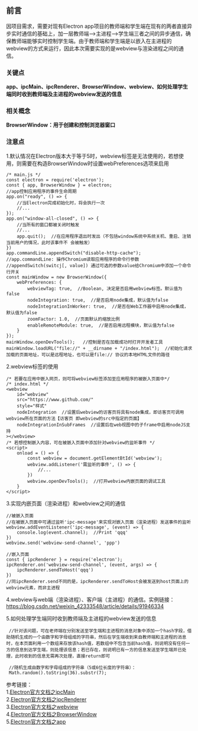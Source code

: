 ## 前言  
因项目需求，需要对现有Electron app项目的教师端和学生端在现有的两者直接异步实时通信的基础上，加一层教师端-->主进程-->学生端三者之间的异步通信，确保教师端能够实时控制学生端。由于教师端和学生端是以嵌入在主进程的webview的方式来运行，因此本次需要实现的是webview与渲染进程之间的通信。  
### 关键点  
**app、ipcMain、ipcRenderer、BrowserWindow、webview、如何处理学生端同时收到教师端及主进程的webview发送的信息**  
### 相关概念  
**BrowserWindow：用于创建和控制浏览器窗口**  
### 注意点  
1.默认情况在Electron版本大于等于5时，webview标签是无法使用的，若想使用，则需要在构造BrowserWindow时设置webPreferences选项来启用  
    
    /* main.js */
    const electron = require('electron');
    const { app, BrowserWindow } = electron;
    //app控制应用程序的事件生命周期
    app.on("ready", () => {
        //当Electron完成初始化时，将会执行一次
        //...
    });
    app.on("window-all-closed", () => {
        //当所有的窗口都被关闭时触发
        //...
        app.quit();  //在应用程序退出时发出（不包括window系统中系统关机、重启、注销当前用户的情况，此时该事件不 会被触发）
    })
    app.commandLine.appendSwitch("disable-http-cache");
    //app.commandLine: 操作Chromium读取应用程序的命令行参数
    //appendSwitch(switcj[, value]) 通过可选的参数value给Chromium中添加一个命令行开关
    const mainWindow = new BrowserWindow({
        webPreferences: {
            webviewTag: true,  //Boolean, 决定是否启用webview标签。默认值为false
            nodeIntegration: true,  //是否启用node集成，默认值为false
            nodeIntegrationInWorker: true,  //是否在Web工作器中启用node集成，默认值为false
            zoomFactor: 1.0,  //页面默认的缩放比例
            enableRemoteModule: true,  //是否启用远程模块，默认值为false
        }
    });
    mainWindow.openDevTools();   //控制是否在加载成功时打开开发者工具
    mainWindow.loadURL("file://" + __dirname + "/index.html");  //初始化请求加载的页面地址，可以是远程地址，也可以是file:// 协议的本地HTML文件的路径  

2.webview标签的使用  
     
    /* 若要在应用中嵌入网页，则可将webview标签添加至应用程序的被嵌入页面中*/
    /* index.html */
    <webview
        id="webview"
        src="https://www.github.com/"
        style="样式"
        nodeIntegration  //设置后webview的访客页将具有node集成，即访客页可调用webview所在页面的方法【访客页 即webview的src中指定的页面】
        nodeIntegrationInSubFrames  //设置后在web视图中的子frame中启用nodeJS支持
    ></webview>
    /* 若想控制嵌入内容，可在被嵌入页面中添加针对webview的监听事件 */
    <script>
        onload = () => {
            const webview = document.getElementBtId('webview');
            webview.addListener('需监听的事件', () => {
                //...
            })
            webview.openDevTools();  //打开webview内嵌页面的调试工具
        }
    </script>  

3.实现内嵌页面（渲染进程）和webview之间的通信  
     
    //被嵌入页面
    //在被嵌入页面中可通过监听'ipc-message'来实现对嵌入页面（渲染进程）发送事件的监听
    webview.addEventListener('ipc-message', (event) => {
        console.log(event.channel);  //Print 'qqq'
    })
    webview.send('webview-send-channel', 'ppp')

    //嵌入页面
    const { ipcRenderer } = require('electron');
    ipcRenderer.on('webview-send-channel', (event, args) => {
        ipcRenderer.sendToHost('qqq')
    })
    //同ipcRenderer.send不同的是，ipcRenderer.sendToHost会被发送到host页面上的webview元素，而非主进程

4.webview与web端（渲染进程）、客户端（主进程）的通信。实例链接：https://blog.csdn.net/weixin_42333548/article/details/91946334  

5.如何处理学生端同时收到教师端及主进程的webview发送的信息  
     
     //针对该问题，可在老师端在分别发送至学生端和主进程的消息对象中添加一个hash字段，借助随机生成的一个由数字和字母组成的字符串，然后在学生端收到来自教师端和主进程的消息时，在本页面利用一个数组来存放该hash值，若数组中不包含当前hash值，则说明没有任何一方的信息到达学生端，则处理该信息；若已存在，则说明已有一方的信息发送至学生端并已处理，此时收到的信息无需再次处理，直接return即可

     //随机生成由数字和字母组成的字符串（5或6位长度的字符串）：
     Math.random().toString(36).substr(7);  


参考链接：  
1.[Electron官方文档之ipcMain](http://www.electronjs.org/docs/api/ipc-main)  
2.[Electron官方文档之ipcRenderer](http://www.electronjs.org/docs/api/ipc-renderer)  
3.[Electron官方文档之webview](http://www.electronjs.org/docs/api/webview-tag)  
4.[Electron官方文档之BrowserWindow](http://www.electronjs.org/docs/api/browser-window)  
5.[Electron官方文档之app](http://www.electronjs.org/docs/api/app)  